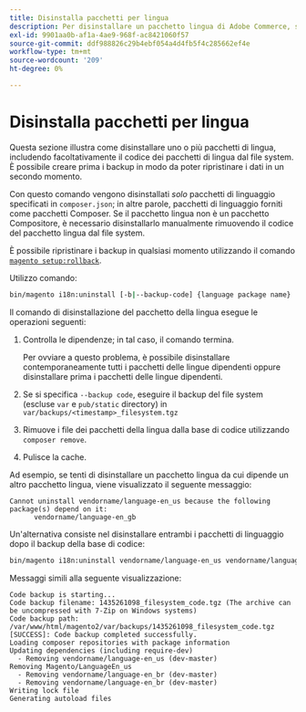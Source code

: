 ```yaml
---
title: Disinstalla pacchetti per lingua
description: Per disinstallare un pacchetto lingua di Adobe Commerce, segui la procedura riportata di seguito.
exl-id: 9901aa0b-af1a-4ae9-968f-ac8421060f57
source-git-commit: ddf988826c29b4ebf054a4d4fb5f4c285662ef4e
workflow-type: tm+mt
source-wordcount: '209'
ht-degree: 0%

---
```


# Disinstalla pacchetti per lingua

Questa sezione illustra come disinstallare uno o più pacchetti di lingua, includendo facoltativamente il codice dei pacchetti di lingua dal file system. È possibile creare prima i backup in modo da poter ripristinare i dati in un secondo momento.

Con questo comando vengono disinstallati *solo* pacchetti di linguaggio specificati in `composer.json`; in altre parole, pacchetti di linguaggio forniti come pacchetti Composer. Se il pacchetto lingua non è un pacchetto Compositore, è necessario disinstallarlo manualmente rimuovendo il codice del pacchetto lingua dal file system.

È possibile ripristinare i backup in qualsiasi momento utilizzando il comando [`magento setup:rollback`](uninstall-modules.md#roll-back-the-file-system-database-or-media-files).

Utilizzo comando:

```bash
bin/magento i18n:uninstall [-b|--backup-code] {language package name} ... {language package name}
```

Il comando di disinstallazione del pacchetto della lingua esegue le operazioni seguenti:

1. Controlla le dipendenze; in tal caso, il comando termina.

   Per ovviare a questo problema, è possibile disinstallare contemporaneamente tutti i pacchetti delle lingue dipendenti oppure disinstallare prima i pacchetti delle lingue dipendenti.

1. Se si specifica `--backup code`, eseguire il backup del file system (escluse `var` e `pub/static` directory) in `var/backups/<timestamp>_filesystem.tgz`
1. Rimuove i file dei pacchetti della lingua dalla base di codice utilizzando `composer remove`.
1. Pulisce la cache.

Ad esempio, se tenti di disinstallare un pacchetto lingua da cui dipende un altro pacchetto lingua, viene visualizzato il seguente messaggio:

```terminal
Cannot uninstall vendorname/language-en_us because the following package(s) depend on it:
      vendorname/language-en_gb
```

Un&#39;alternativa consiste nel disinstallare entrambi i pacchetti di linguaggio dopo il backup della base di codice:

```bash
bin/magento i18n:uninstall vendorname/language-en_us vendorname/language-en_gb --backup-code
```

Messaggi simili alla seguente visualizzazione:

```terminal
Code backup is starting...
Code backup filename: 1435261098_filesystem_code.tgz (The archive can be uncompressed with 7-Zip on Windows systems)
Code backup path: /var/www/html/magento2/var/backups/1435261098_filesystem_code.tgz
[SUCCESS]: Code backup completed successfully.
Loading composer repositories with package information
Updating dependencies (including require-dev)
  - Removing vendorname/language-en_us (dev-master)
Removing Magento/LanguageEn_us
  - Removing vendorname/language-en_br (dev-master)
  - Removing vendorname/language-en_br (dev-master)
Writing lock file
Generating autoload files
```
